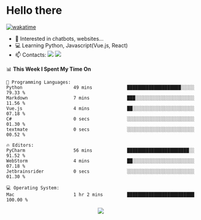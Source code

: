 # Hello there

[![wakatime](https://wakatime.com/badge/user/018bd4cf-9224-4729-b4f3-31fc6a93ca34.svg)](https://wakatime.com/@flamescoder)

- 👀 Interested in chatbots, websites...
- 💻 Learning Python, Javascript(Vue.js, React)
- 📫 Contacts: <a href="https://t.me/FlameCoder0_0" target="_blank"><img src="https://img.shields.io/badge/telegram-0088cc?logo=telegram&logoColor=white"/></a> <a href="https://discord.gg/3wt8QRndjm" target="_blank"><img src="https://img.shields.io/badge/discord-5865F2?logo=discord&logoColor=white"/></a>

<!--START_SECTION:waka-->
📊 **This Week I Spent My Time On** 

```text
💬 Programming Languages: 
Python                   49 mins             ████████████████████░░░░░   79.33 % 
Markdown                 7 mins              ███░░░░░░░░░░░░░░░░░░░░░░   11.56 % 
Vue.js                   4 mins              ██░░░░░░░░░░░░░░░░░░░░░░░   07.18 % 
C#                       0 secs              ░░░░░░░░░░░░░░░░░░░░░░░░░   01.30 % 
textmate                 0 secs              ░░░░░░░░░░░░░░░░░░░░░░░░░   00.52 % 

🔥 Editors: 
PyCharm                  56 mins             ███████████████████████░░   91.52 % 
WebStorm                 4 mins              ██░░░░░░░░░░░░░░░░░░░░░░░   07.18 % 
Jetbrainsrider           0 secs              ░░░░░░░░░░░░░░░░░░░░░░░░░   01.30 % 

💻 Operating System: 
Mac                      1 hr 2 mins         █████████████████████████   100.00 % 
```


<!--END_SECTION:waka-->

<div align="center">
  <img src="https://komarev.com/ghpvc/?username=FlamesC0der&style=flat-square&color=red"/>
</div>
